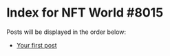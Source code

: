 # Index for NFT World #8015
Posts will be displayed in the order below:

- [Your first post](./001-first.md)


